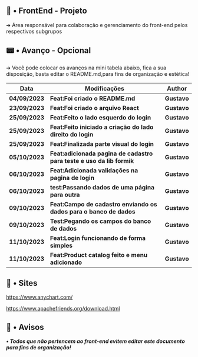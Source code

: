 ## 🧭 • FrontEnd - Projeto

➔ Área responsável para colaboração e gerenciamento do front-end pelos respectivos subgrupos


## 📟 • Avanço - Opcional

➔ Você pode colocar os avanços na mini tabela abaixo, fica a sua disposição, basta editar o README.md,para fins de organização e estética!

| **Data** | **Modificações** | **Author** |
| --- | --- | --- | 
| **04/09/2023** | **Feat:Foi criado o README.md** | **Gustavo** |
| **23/09/2023** | **Feat:Foi criado o arquivo React** | **Gustavo** |
| **25/09/2023** | **Feat:Feito o lado esquerdo do login** | **Gustavo** |
| **25/09/2023** | **Feat:Feito iniciado a criação do lado direito do login** | **Gustavo** |
| **25/09/2023** | **Feat:Finalizada parte visual do login** | **Gustavo** |
| **05/10/2023** | **Feat:adicionada pagina de cadastro para teste e uso da lib formik** | **Gustavo** |
| **06/10/2023** | **Feat:Adicionada validações na pagina de login** | **Gustavo** |
| **06/10/2023** | **test:Passando dados de uma página para outra** | **Gustavo** |
| **09/10/2023** | **Feat:Campo de cadastro enviando os dados para o banco de dados** | **Gustavo** |
| **09/10/2023** | **Test:Pegando os campos do banco de dados** | **Gustavo** |
| **11/10/2023** | **Feat:Login funcionando de forma simples** | **Gustavo** |
| **11/10/2023** | **Feat:Product catalog feito e menu adicionado** | **Gustavo** |
## 🎂 • Sites 

https://www.anychart.com/

https://www.apachefriends.org/download.html

## 🛑 • Avisos
***• Todos que não pertencem ao front-end evitem editar este documento para fins de organização!***
